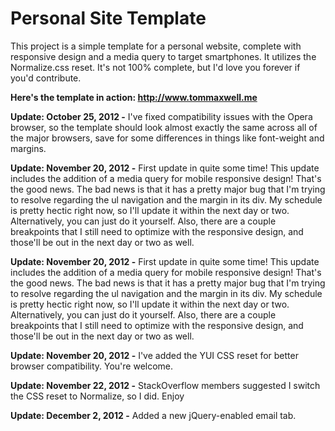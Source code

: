 <h1> Personal Site Template </h1>


<p> This project is a simple template for a personal website, complete with responsive design and a media query to target 
smartphones. It utilizes the Normalize.css reset. It's not 100% complete, but I'd love you forever if you'd contribute.  </p>

<b>Here's the template in action: http://www.tommaxwell.me</b>

<b>Update: October 25, 2012 -</b> I've fixed compatibility issues with the Opera browser, so the template should look almost exactly the same across all of the major browsers, save for some differences in things like font-weight and margins. 


<b>Update: November 20, 2012 -</b> First update in quite some time! This update includes the addition of a media query for mobile responsive design! That's the good news. The bad news is that it has a pretty major bug that I'm trying to resolve regarding the ul navigation and the margin in its div. My schedule is pretty hectic right now, so I'll update it within the next day or two. Alternatively, you can just do it yourself. Also, there are a couple breakpoints that I still need to optimize with the responsive design, and those'll be out in the next day or two as well. 

<b>Update: November 20, 2012 -</b> First update in quite some time! This update includes the addition of a media query for mobile responsive design! That's the good news. The bad news is that it has a pretty major bug that I'm trying to resolve regarding the ul navigation and the margin in its div. My schedule is pretty hectic right now, so I'll update it within the next day or two. Alternatively, you can just do it yourself. Also, there are a couple breakpoints that I still need to optimize with the responsive design, and those'll be out in the next day or two as well. 

<b>Update: November 20, 2012 -</b> I've added the YUI CSS reset for better browser compatibility. You're welcome.

<b>Update: November 22, 2012 -</b> StackOverflow members suggested I switch the CSS reset to Normalize, so I did. Enjoy

<b>Update: December 2, 2012 -</b> Added a new jQuery-enabled email tab.